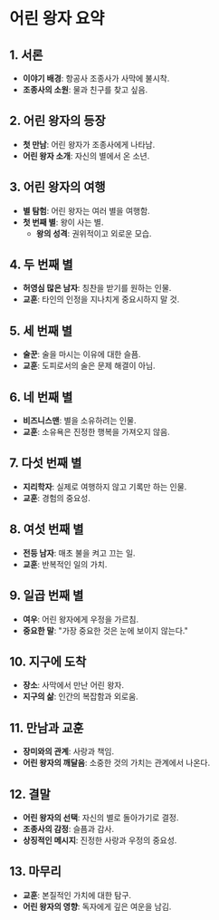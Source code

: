 # 어린 왕자 요약

## 1. 서론
- **이야기 배경**: 항공사 조종사가 사막에 불시착.
- **조종사의 소원**: 물과 친구를 찾고 싶음.

## 2. 어린 왕자의 등장
- **첫 만남**: 어린 왕자가 조종사에게 나타남.
- **어린 왕자 소개**: 자신의 별에서 온 소년.

## 3. 어린 왕자의 여행
- **별 탐험**: 어린 왕자는 여러 별을 여행함.
- **첫 번째 별**: 왕이 사는 별.
  - **왕의 성격**: 권위적이고 외로운 모습.

## 4. 두 번째 별
- **허영심 많은 남자**: 칭찬을 받기를 원하는 인물.
- **교훈**: 타인의 인정을 지나치게 중요시하지 말 것.

## 5. 세 번째 별
- **술꾼**: 술을 마시는 이유에 대한 슬픔.
- **교훈**: 도피로서의 술은 문제 해결이 아님.

## 6. 네 번째 별
- **비즈니스맨**: 별을 소유하려는 인물.
- **교훈**: 소유욕은 진정한 행복을 가져오지 않음.

## 7. 다섯 번째 별
- **지리학자**: 실제로 여행하지 않고 기록만 하는 인물.
- **교훈**: 경험의 중요성.

## 8. 여섯 번째 별
- **전등 남자**: 매초 불을 켜고 끄는 일.
- **교훈**: 반복적인 일의 가치.

## 9. 일곱 번째 별
- **여우**: 어린 왕자에게 우정을 가르침.
- **중요한 말**: "가장 중요한 것은 눈에 보이지 않는다."

## 10. 지구에 도착
- **장소**: 사막에서 만난 어린 왕자.
- **지구의 삶**: 인간의 복잡함과 외로움.

## 11. 만남과 교훈
- **장미와의 관계**: 사랑과 책임.
- **어린 왕자의 깨달음**: 소중한 것의 가치는 관계에서 나온다.

## 12. 결말
- **어린 왕자의 선택**: 자신의 별로 돌아가기로 결정.
- **조종사의 감정**: 슬픔과 감사.
- **상징적인 메시지**: 진정한 사랑과 우정의 중요성.

## 13. 마무리
- **교훈**: 본질적인 가치에 대한 탐구.
- **어린 왕자의 영향**: 독자에게 깊은 여운을 남김.
